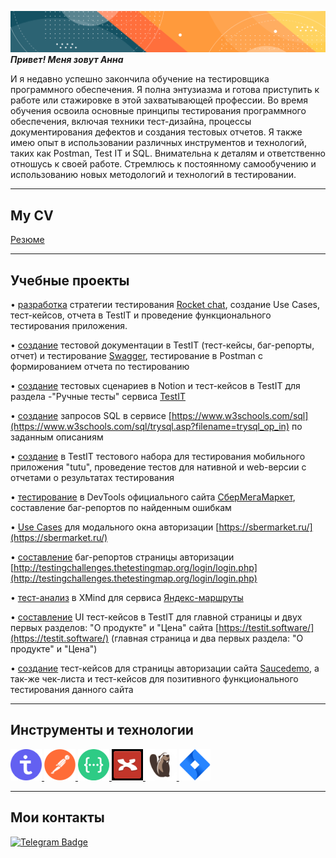 ![](https://github.com/LemAnna/LemAnna/blob/master/cover-image3.png)
 ___Привет! Меня зовут Анна___

И я недавно успешно закончила обучение на тестировщика программного обеспечения. Я полна энтузиазма и готова приступить к работе или стажировке в этой захватывающей профессии.
Во время обучения освоила основные принципы тестирования программного обеспечения, включая техники тест-дизайна, процессы документирования дефектов и создания тестовых отчетов. Я также имею опыт в использовании различных инструментов и технологий, таких как Postman, Test IT и SQL. Внимательна к деталям и ответственно отношусь к своей работе. Стремлюсь к постоянному самообучению и использованию новых методологий и технологий в тестировании.
______________

## My CV 

[Резюме](https://drive.google.com/file/d/1RpdyyJCc9nsG0kUH4t2-PCQRXc7qFi1x/view?usp=sharing)

_____

## Учебные проекты

• [разработка](https://github.com/LemAnna/Anna_Bogdanova_QA/tree/master/%D0%A2%D0%B5%D1%81%D1%82%D0%BE%D0%B2%D0%B0%D1%8F%20%D0%B4%D0%BE%D0%BA%D1%83%D0%BC%D0%B5%D0%BD%D1%82%D0%B0%D1%86%D0%B8%D1%8F%20%D0%B4%D0%BB%D1%8F%20www.rocket.chat%20%D0%BF%D1%80.11) стратегии тестирования [Rocket chat](https://www.rocket.chat/), создание Use Cases, тест-кейсов,  отчета в TestIT и проведение функционального тестирования приложения.

• [создание](https://github.com/LemAnna/Anna_Bogdanova_QA/tree/master/API%20Swagger%20%D0%BF%D1%80.7%D0%B3%D1%80) тестовой документации в TestIT (тест-кейсы, баг-репорты, отчет) и тестирование [Swagger](https://fakerestapi.azurewebsites.net/index.html), тестирование в Postman с формированием отчета по тестированию

• [создание](https://github.com/LemAnna/Anna_Bogdanova_QA/tree/master/%D0%A2%D0%B5%D1%81%D1%82-%D0%BA%D0%B5%D0%B9%D1%81%D1%8B%2C%20%D1%82%D0%B5%D1%81%D1%82%D0%BE%D0%B2%D1%8B%D0%B5%20%D1%81%D1%86%D0%B5%D0%BD%D0%B0%D1%80%D0%B8%D0%B8%20%D0%B4%D0%BB%D1%8F%20id.testit.softwareworkspaces%20%D0%BF%D1%80.4%D0%B3%D1%80) тестовых сценариев в Notion и тест-кейсов в TestIT для раздела -"Ручные тесты" сервиса [TestIT](https://id.testit.software/workspaces) 

• [создание](https://github.com/LemAnna/Anna_Bogdanova_QA/tree/master/SQL%20%D0%BF%D1%80.10%D0%B3%D1%80) запросов SQL в сервисе [https://www.w3schools.com/sql](https://www.w3schools.com/sql/trysql.asp?filename=trysql_op_in)  по заданным описаниям

• [создание](https://github.com/LemAnna/Anna_Bogdanova_QA/tree/master/%D0%A2%D0%B5%D1%81%D1%82-%D0%BA%D0%B5%D0%B9%D1%81%D1%8B%20%D0%B4%D0%BB%D1%8F%20%D0%BC%D0%BE%D0%B1.%20tutu%20%D0%BF%D1%80.9) в TestIT тестового набора для тестирования мобильного приложения "tutu", проведение тестов для нативной и web-версии с отчетами о результатах тестирования

• [тестирование](https://github.com/LemAnna/Anna_Bogdanova_QA/blob/master/%D0%91%D0%B0%D0%B3-%D1%80%D0%B5%D0%BF%D0%BE%D1%80%D1%82%D1%8B%20DevTools%20%D0%BF%D1%80.8%D0%B3%D1%80.md) в DevTools официального сайта [СберМегаМаркет](https://sbermegamarket.ru/), составление баг-репортов по найденным ошибкам

• [Use Cases](https://github.com/LemAnna/Anna_Bogdanova_QA/blob/master/Use%20Cases%20sbermarket.ru.%20%D0%BF%D1%80.3.md) для модального окна авторизации [https://sbermarket.ru/](https://sbermarket.ru/)

• [составление](https://github.com/LemAnna/Anna_Bogdanova_QA/blob/master/%D0%91%D0%B0%D0%B3-%D1%80%D0%B5%D0%BF%D0%BE%D1%80%D1%82%D1%8B%20%D1%82%D0%B5%D1%81%D1%82%D0%BE%D0%B2%D0%BE%D0%B9%20%D0%B0%D0%B2%D1%82%D0%BE%D1%80%D0%B8%D0%B7%D0%B0%D1%86%D0%B8%D0%B8.%20%D0%BF%D1%80.4.md) баг-репортов страницы авторизации [http://testingchallenges.thetestingmap.org/login/login.php](http://testingchallenges.thetestingmap.org/login/login.php)

• [тест-анализ](https://github.com/LemAnna/Anna_Bogdanova_QA/blob/master/%D0%A2%D0%B5%D1%81%D1%82%20%D0%B0%D0%BD%D0%B0%D0%BB%D0%B8%D0%B7%20(XMind).pdf) в XMind для сервиса [Яндекс-маршруты](https://yandex.ru/maps/213/moscow/?ll=37.617700%2C55.755863&mode=routes&rtext=&rtt=mt&z=10)

• [составление](https://github.com/LemAnna/Anna_Bogdanova_QA/blob/master/%D0%A2%D0%B5%D1%81%D1%82-%D0%BA%D0%B5%D0%B9%D1%81%D1%8B%20UI%20%D0%B4%D0%BB%D1%8F%20testit.software%20(TestIT)%20%D0%BF%D1%80.5%D0%B3%D1%80..xlsx) UI тест-кейсов в TestIT для главной страницы и двух первых разделов: "О продукте" и "Цена" сайта [https://testit.software/](https://testit.software/)  (главная страница и два первых раздела: "О продукте" и "Цена")

• [создание](https://github.com/LemAnna/Anna_Bogdanova_QA/tree/master/%D0%A2%D0%B5%D1%81%D1%82-%D0%BA%D0%B5%D0%B9%D1%81%D1%8B%2C%20%D1%87%D0%B5%D0%BA-%D0%BB%D0%B8%D1%81%D1%82%D1%8B%20saucedemo.com%20%D0%BF%D1%80.2%2C%203) тест-кейсов для страницы авторизации сайта [Saucedemo](www.saucedemo.com), а так-же чек-листа и тест-кейсов для позитивного функционального тестирования данного сайта 
__________

## Инструменты и технологии
<p align="left">
<a href="https://testit.software/">
<img src="https://github.com/qajenna/qajenna/blob/main/icons/TestIT.png" alt="TestIT" width="50" height="50" />
</a>
<a href="https://www.postman.com/">
<img src="https://github.com/qajenna/qajenna/blob/main/icons/Postman.png" alt="Postman" width="50" height="50" />
</a>
<a href="https://swagger.io/">
<img src="https://github.com/qajenna/qajenna/blob/main/icons/swagger.png" alt="Swagger" width="50" height="50" />
</a>
<a href="https://xmind.app/">
<img src="https://github.com/LemAnna/Anna_Bogdanova_QA/blob/master/%D0%98%D0%BA%D0%BE%D0%BD%D0%BA%D0%B8/Xmind.png?raw=true" alt="Localizely" width="50" height="50" />
</a>
<a href="https://dbeaver.io/">
<img src="https://github.com/qajenna/qajenna/blob/main/icons/DBeaver.png" alt="DBeaver" width="50" height="50" />
</a>
<a href="https://www.atlassian.com/software/jira">
<img src="https://github.com/qajenna/qajenna/blob/main/icons/Jira.png" alt="Jira" width="50" height="50" />
</a>
</p>

________

## Мои контакты

[![Telegram Badge](https://img.shields.io/badge/-Telegram-0088cc?style=flat-square&logo=Telegram&logoColor=white)](https://t.me/Introverio)





